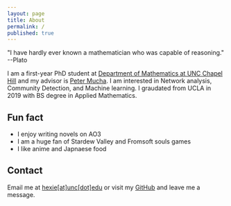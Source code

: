 ```yaml
---
layout: page
title: About
permalink: /
published: true
---
```


<p class="message">
"I have hardly ever known a mathematician who was capable of reasoning." --Plato
</p> 

I am a first-year PhD student at [Department of Mathematics at UNC Chapel Hill](https://math.unc.edu/) and my advisor is [Peter Mucha](http://mucha.web.unc.edu/). I am interested in Network analysis, Community Detection, and Machine learning. I graudated from UCLA in 2019 with BS degree in Applied Mathematics.


## Fun fact

* I enjoy writing novels on AO3
* I am a huge fan of Stardew Valley and Fromsoft souls games
* I like anime and Japnaese food

## Contact
Email me at [hexie[at]unc[dot]edu](hexie@unc.edu) or visit my [GitHub](https://github.com/hexie1995) and leave me a message.
